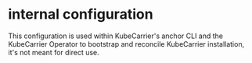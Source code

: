 # internal configuration

This configuration is used within KubeCarrier's anchor CLI and the KubeCarrier Operator to bootstrap and reconcile KubeCarrier installation, it's not meant for direct use.
